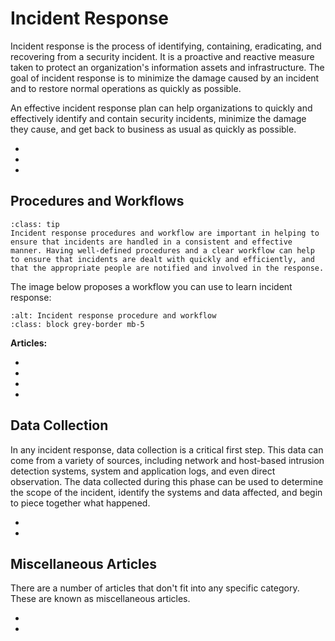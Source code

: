 # Incident Response

Incident response is the process of identifying, containing, eradicating, and recovering from a security incident. It is a proactive and reactive measure taken to protect an organization's information assets and infrastructure. The goal of incident response is to minimize the damage caused by an incident and to restore normal operations as quickly as possible. 

An effective incident response plan can help organizations to quickly and effectively identify and contain security incidents, minimize the damage they cause, and get back to business as usual as quickly as possible.

* [](why-do-we-do-incident-response)
* [](what-role-does-incident-handling-play-when-a-cyber-attack-occurs)
* [](what-will-i-do-as-an-incident-responder)

## Procedures and Workflows

```{admonition} What is a procedure and a workflow and why are they important?
:class: tip
Incident response procedures and workflow are important in helping to ensure that incidents are handled in a consistent and effective manner. Having well-defined procedures and a clear workflow can help to ensure that incidents are dealt with quickly and efficiently, and that the appropriate people are notified and involved in the response.
```

The image below proposes a workflow you can use to learn incident response:

```{thumbnail} ../images/procedures/incident-response.svg
:alt: Incident response procedure and workflow
:class: block grey-border mb-5
```

**Articles:**

* [](pre-incident-preparation-for-a-smoother-incident-response-process)
* [](a-short-introduction-to-writing-incident-response-playbooks)
* [](cyber-incident-checklists)
* [](what-is-an-incident-response-toolkit)

## Data Collection

In any incident response, data collection is a critical first step. This data can come from a variety of sources, including network and host-based intrusion detection systems, system and application logs, and even direct observation. The data collected during this phase can be used to determine the scope of the incident, identify the systems and data affected, and begin to piece together what happened.

* [](agentless-log-collection-microsoft-wec-and-wef)
* [](pros-and-cons-of-agent-based-and-agentless-log-collection)

## Miscellaneous Articles

There are a number of articles that don't fit into any specific category. These are known as miscellaneous articles.

* [](an-overview-of-a-data-breach-its-causes-recovery-and-remediation-techniques)
* [](common-methods-an-adversary-may-adopt-to-cover-their-tracks)